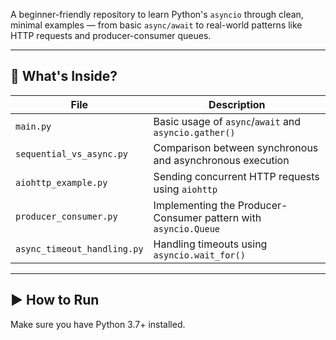 
A beginner-friendly repository to learn Python's `asyncio` through clean, minimal examples — from basic `async/await` to real-world patterns like HTTP requests and producer-consumer queues.

---

## 📂 What's Inside?

| File | Description |
|------|-------------|
| `main.py` | Basic usage of `async`/`await` and `asyncio.gather()` |
| `sequential_vs_async.py` | Comparison between synchronous and asynchronous execution |
| `aiohttp_example.py` | Sending concurrent HTTP requests using `aiohttp` |
| `producer_consumer.py` | Implementing the Producer-Consumer pattern with `asyncio.Queue` |
| `async_timeout_handling.py` | Handling timeouts using `asyncio.wait_for()` |

---

## ▶️ How to Run

Make sure you have Python 3.7+ installed.
